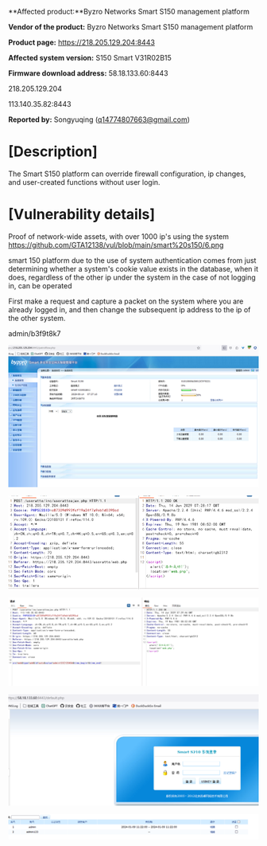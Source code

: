 **Affected product:**Byzro Networks Smart S150 management platform

**Vendor of the product:** Byzro Networks Smart S150 management platform

**Product page:** https://218.205.129.204:8443

**Affected system version:** S150  Smart V31R02B15

**Firmware download address:** 58.18.133.60:8443

218.205.129.204

113.140.35.82:8443

**Reported by:** Songyuqing ([q14774807663@gmail.com](mailto:pushe4x@gmail.com))

# [Description]

The Smart S150 platform can override firewall configuration, ip changes, and user-created functions without user login.

# [Vulnerability details]
Proof of network-wide assets, with over 1000 ip's using the system
https://github.com/GTA12138/vul/blob/main/smart%20s150/6.png

smart 150 platform due to the use of system authentication comes from just determining whether a system's cookie value exists in the database, when it does, regardless of the other ip under the system in the case of not logging in, can be operated

First make a request and capture a packet on the system where you are already logged in, and then change the subsequent ip address to the ip of the other system.

admin/b3f9t8k7

![](https://github.com/GTA12138/vul/blob/main/smart%20s150/5.png)

![](https://github.com/GTA12138/vul/blob/main/smart%20s150/1.png)

![](https://github.com/GTA12138/vul/blob/main/smart%20s150/2.png)

![](https://github.com/GTA12138/vul/blob/main/4.png)

![](https://github.com/GTA12138/vul/blob/main/smart%20s150/3.png)
